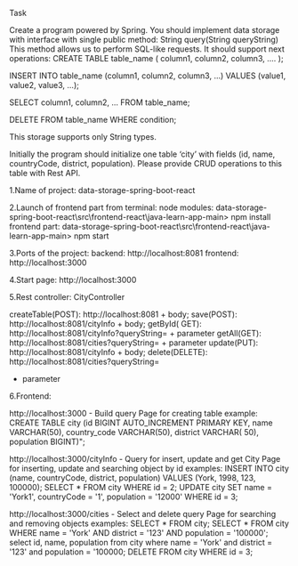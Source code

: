Task

Create a program powered by Spring. You should implement data storage with interface with single public method:
String query(String queryString)
This method allows us to perform SQL-like requests. It should support next operations:
CREATE TABLE table_name (
column1, column2, column3, ....
);

INSERT INTO table_name (column1, column2, column3, ...)
VALUES (value1, value2, value3, ...);

SELECT column1, column2, ... FROM table_name;

DELETE FROM table_name WHERE condition;

This storage supports only String types. 

Initially the program should initialize one table ‘city’ with fields (id, name, countryCode, district, population).
Please provide CRUD operations to this table with Rest API. 

1.Name of project: data-storage-spring-boot-react

2.Launch of frontend part from terminal:
node modules: data-storage-spring-boot-react\src\frontend-react\java-learn-app-main> npm install frontend part:
data-storage-spring-boot-react\src\frontend-react\java-learn-app-main> npm start

3.Ports of the project:
backend: http://localhost:8081
frontend: http://localhost:3000

4.Start page: http://localhost:3000

5.Rest controller: CityController

createTable(POST): http://localhost:8081 + body; save(POST): http://localhost:8081/cityInfo + body; getById(
GET): http://localhost:8081/cityInfo?queryString= + parameter getAll(GET): http://localhost:8081/cities?queryString= +
parameter update(PUT): http://localhost:8081/cityInfo + body; delete(DELETE): http://localhost:8081/cities?queryString=
+ parameter

6.Frontend:

http://localhost:3000 - Build query Page for creating table example:
CREATE TABLE city (id BIGINT AUTO_INCREMENT PRIMARY KEY, name VARCHAR(50), country_code VARCHAR(50), district VARCHAR(
50), population BIGINT)";

http://localhost:3000/cityInfo - Query for insert, update and get City Page for inserting, update and searching object
by id examples:
INSERT INTO city (name, countryСode, district, population) VALUES (York, 1998, 123, 100000); SELECT * FROM city WHERE id
= 2; UPDATE city SET name = 'York1', countryCode = '1', population = '12000' WHERE id = 3;

http://localhost:3000/cities - Select and delete query Page for searching and removing objects examples:
SELECT * FROM city; SELECT * FROM city WHERE name = 'York' AND district = '123' AND population = '100000'; select id,
name, population from city where name = 'York' and district = '123' and population = '100000; DELETE FROM city WHERE id
= 3;


